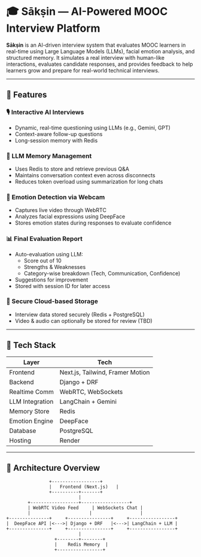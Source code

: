 # 🎓 Sākṣin — AI-Powered MOOC Interview Platform

**Sākṣin** is an AI-driven interview system that evaluates MOOC learners in real-time using Large Language Models (LLMs), facial emotion analysis, and structured memory. It simulates a real interview with human-like interactions, evaluates candidate responses, and provides feedback to help learners grow and prepare for real-world technical interviews.

---

## 🚀 Features

### 🎙️ Interactive AI Interviews
- Dynamic, real-time questioning using LLMs (e.g., Gemini, GPT)
- Context-aware follow-up questions
- Long-session memory with Redis

### 🧠 LLM Memory Management
- Uses Redis to store and retrieve previous Q&A
- Maintains conversation context even across disconnects
- Reduces token overload using summarization for long chats

### 📸 Emotion Detection via Webcam
- Captures live video through WebRTC
- Analyzes facial expressions using DeepFace
- Stores emotion states during responses to evaluate confidence

### 📊 Final Evaluation Report
- Auto-evaluation using LLM:
  - Score out of 10
  - Strengths & Weaknesses
  - Category-wise breakdown (Tech, Communication, Confidence)
- Suggestions for improvement
- Stored with session ID for later access

### 📁 Secure Cloud-based Storage
- Interview data stored securely (Redis + PostgreSQL)
- Video & audio can optionally be stored for review (TBD)

---

## 🧱 Tech Stack

| Layer          | Tech                             |
|----------------|----------------------------------|
| Frontend       | Next.js, Tailwind, Framer Motion |
| Backend        | Django + DRF                     |
| Realtime Comm  | WebRTC, WebSockets               |
| LLM Integration| LangChain + Gemini               |
| Memory Store   | Redis                            |
| Emotion Engine | DeepFace                         |
| Database       | PostgreSQL                       |
| Hosting        | Render      |

---

## 🧩 Architecture Overview

```text
                +------------------+
                |   Frontend (Next.js)   |
                +----------+-------+
                           |
        +------------------+------------------+
        | WebRTC Video Feed     | WebSockets Chat |
        |                      |                  |
+---------------+     +----------------+     +-----------------+
|  DeepFace API |<--->| Django + DRF   |<--->| LangChain + LLM |
+---------------+     +----------------+     +-----------------+
                           |
                  +--------+--------+
                  |    Redis Memory  |
                  +-----------------+
